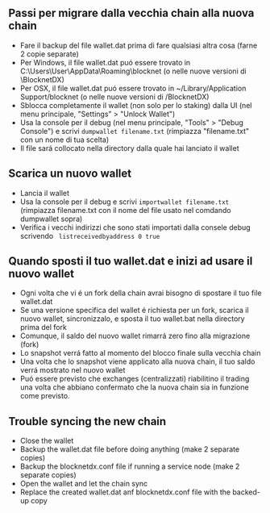 ## Passi per migrare dalla vecchia chain alla nuova chain
- Fare il backup del file wallet.dat prima di fare qualsiasi altra cosa (farne 2 copie separate)
- Per Windows, il file wallet.dat puó essere trovato in C:\Users\User\AppData\Roaming\blocknet (o nelle nuove versioni di \BlocknetDX)
- Per OSX, il file wallet.dat puó essere trovato in ~/Library/Application Support/blocknet (o nelle nuove versioni di /BlocknetDX)
- Sblocca completamente il wallet (non solo per lo staking) dalla UI (nel menu principale, "Settings" > "Unlock Wallet")
- Usa la console per il debug (nel menu principale, "Tools" > "Debug Console") e scrivi ```dumpwallet filename.txt``` (rimpiazza "filename.txt" con un nome di tua scelta)
- Il file sará collocato nella directory dalla quale hai lanciato il wallet 

## Scarica un nuovo wallet
- Lancia il wallet
- Usa la console per il debug e scrivi ```importwallet filename.txt``` (rimpiazza filename.txt con il nome del file usato nel comdando dumpwallet sopra)
- Verifica i vecchi indirizzi che sono stati importati dalla consele debug scrivendo ``` listreceivedbyaddress 0 true```

## Quando sposti il tuo wallet.dat e inizi ad usare il nuovo wallet
- Ogni volta che vi é un fork della chain avrai bisogno di spostare il tuo file wallet.dat
- Se una versione specifica del wallet é richiesta per un fork, scarica il nuovo wallet, sincronizzalo, e sposta il tuo wallet.bat nella directory prima del fork 
- Comunque, il saldo del nuovo wallet rimarrá zero fino alla migrazione (fork) 
- Lo snapshot verrá fatto al momento del blocco finale sulla vecchia chain 
- Una volta che lo snapshot viene applicato alla nuova chain, il tuo saldo verrá mostrato nel nuovo wallet 
- Puó essere previsto che exchanges (centralizzati) riabilitino il trading una volta che abbiano confermato che la nuova chain sia in funzione come previsto.

## Trouble syncing the new chain
- Close the wallet
- Backup the wallet.dat file before doing anything (make 2 separate copies)
- Backup the blocknetdx.conf file if running a service node (make 2 separate copies)
- Open the wallet and let the chain sync
- Replace the created wallet.dat anf blocknetdx.conf file with the backed-up copy
